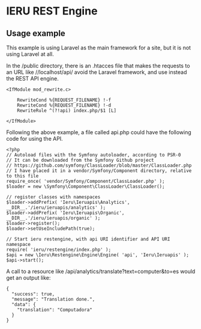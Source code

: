 IERU REST Engine
================

Usage example
-------------
This example is using Laravel as the main framework for a site, but it is not using Laravel at all.

In the /public directory, there is an .htacces file that makes the requests to an URL like //localhost/api/ avoid the Laravel framework, and use instead the REST API engine.

```
<IfModule mod_rewrite.c>
    
	RewriteCond %{REQUEST_FILENAME} !-f
	RewriteCond %{REQUEST_FILENAME} !-d
	RewriteRule ^(?!api) index.php/$1 [L]
    
</IfModule>
```
Following the above example, a file called api.php could have the following code for using the API.
```
<?php
// Autoload files with the Symfony autoloader, according to PSR-0
// It can be downloaded from the Symfony Github project
// https://github.com/symfony/ClassLoader/blob/master/ClassLoader.php
// I have placed it in a vendor/Symfony/Component directory, relative to this file
require_once( 'vendor/Symfony/Component/ClassLoader.php' );
$loader = new \Symfony\Component\ClassLoader\ClassLoader();

// register classes with namespaces
$loader->addPrefix( 'Ieru\Ieruapis\Analytics', __DIR__.'/ieru/ieruapis/analytics' );
$loader->addPrefix( 'Ieru\Ieruapis\Organic',   __DIR__.'/ieru/ieruapis/organic' );
$loader->register();
$loader->setUseIncludePath(true);

// Start ieru restengine, with api URI identifier and API URI namespace
require( 'ieru/restengine/index.php' );
$api = new \Ieru\Restengine\Engine\Engine( 'api', 'Ieru\Ieruapis' );
$api->start();
```
A call to a resource like /api/analytics/translate?text=computer&to=es would get an output like:
```
{
  "success": true,
  "message": "Translation done.",
  "data": {
    "translation": "Computadora"
  }
}
```